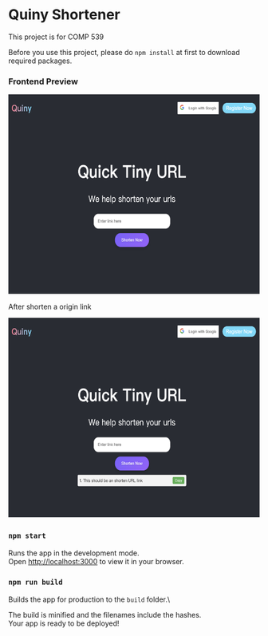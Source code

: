 # Quiny Shortener

This project is for COMP 539

Before you use this project, please do `npm install` at first to download\
required packages.

### Frontend Preview

<img src="imgs/origin.png" width="600" height="400">

After shorten a origin link

<img src="imgs/OneLink.png" width="600" height="400">

### `npm start`

Runs the app in the development mode.\
Open [http://localhost:3000](http://localhost:3000) to view it in your browser.

### `npm run build`

Builds the app for production to the `build` folder.\

The build is minified and the filenames include the hashes.\
Your app is ready to be deployed!
